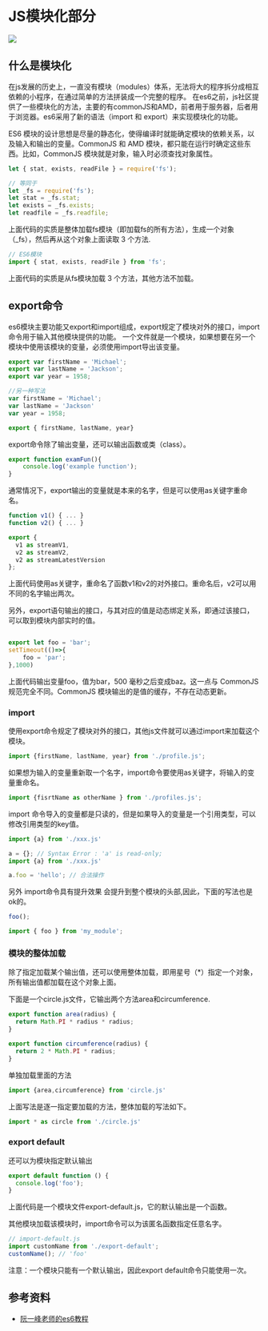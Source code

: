 # JS模块化部分

![](https://img.shields.io/badge/license-MIT-orange.svg)

## 什么是模块化

在js发展的历史上，一直没有模块（modules）体系，无法将大的程序拆分成相互依赖的小程序，在通过简单的方法拼装成一个完整的程序。
在es6之前，js社区提供了一些模块化的方法，主要的有commonJS和AMD，前者用于服务器，后者用于浏览器。es6采用了新的语法（import 和 export）来实现模块化的功能。

ES6 模块的设计思想是尽量的静态化，使得编译时就能确定模块的依赖关系，以及输入和输出的变量。CommonJS 和 AMD 模块，都只能在运行时确定这些东西。比如，CommonJS 模块就是对象，输入时必须查找对象属性。

```js
let { stat, exists, readFile } = require('fs');

// 等同于
let _fs = require('fs');
let stat = _fs.stat;
let exists = _fs.exists;
let readfile = _fs.readfile;
```
上面代码的实质是整体加载fs模块（即加载fs的所有方法），生成一个对象（_fs），然后再从这个对象上面读取 3 个方法.

```js
// ES6模块
import { stat, exists, readFile } from 'fs';
```

上面代码的实质是从fs模块加载 3 个方法，其他方法不加载。

## export命令

es6模块主要功能又export和import组成，export规定了模块对外的接口，import命令用于输入其他模块提供的功能。
一个文件就是一个模块，如果想要在另一个模块中使用该模块的变量，必须使用import导出该变量。

```js
export var firstName = 'Michael';
export var lastName = 'Jackson';
export var year = 1958;

//另一种写法
var firstName = 'Michael';
var lastName = 'Jackson'
var year = 1958;

export { firstName, lastName, year}

```
export命令除了输出变量，还可以输出函数或类（class）。
```js
export function examFun(){
    console.log('example function');
}
```

通常情况下，export输出的变量就是本来的名字，但是可以使用as关键字重命名。
```js
function v1() { ... }
function v2() { ... }

export {
  v1 as streamV1,
  v2 as streamV2,
  v2 as streamLatestVersion
};

```
上面代码使用as关键字，重命名了函数v1和v2的对外接口。重命名后，v2可以用不同的名字输出两次。

另外，export语句输出的接口，与其对应的值是动态绑定关系，即通过该接口，可以取到模块内部实时的值。

```js

export let foo = 'bar';
setTimeout(()=>{
    foo = 'par';
},1000)

```

上面代码输出变量foo，值为bar，500 毫秒之后变成baz。这一点与 CommonJS 规范完全不同。CommonJS 模块输出的是值的缓存，不存在动态更新。

### import

使用export命令规定了模块对外的接口，其他js文件就可以通过import来加载这个模块。

```js
import {firstName, lastName, year} from './profile.js';
```

如果想为输入的变量重新取一个名字，import命令要使用as关键字，将输入的变量重命名。

```js
import {fisrtName as otherName } from './profiles.js';
```

import 命令导入的变量都是只读的，但是如果导入的变量是一个引用类型，可以修改引用类型的key值。
```js
import {a} from './xxx.js'

a = {}; // Syntax Error : 'a' is read-only;
import {a} from './xxx.js'

a.foo = 'hello'; // 合法操作
```

另外 import命令具有提升效果 会提升到整个模块的头部,因此，下面的写法也是ok的。
```js
foo();

import { foo } from 'my_module';
```

### 模块的整体加载

除了指定加载某个输出值，还可以使用整体加载，即用星号（*）指定一个对象，所有输出值都加载在这个对象上面。

下面是一个circle.js文件，它输出两个方法area和circumference.
```js
export function area(radius) {
  return Math.PI * radius * radius;
}

export function circumference(radius) {
  return 2 * Math.PI * radius;
}
```
单独加载里面的方法

```js
import {area,circumference} from 'circle.js'
```

上面写法是逐一指定要加载的方法，整体加载的写法如下。

```js
import * as circle from './circle.js'
```

### export default 

还可以为模块指定默认输出

```js
export default function () {
  console.log('foo');
}
```
上面代码是一个模块文件export-default.js，它的默认输出是一个函数。

其他模块加载该模块时，import命令可以为该匿名函数指定任意名字。

```js
// import-default.js
import customName from './export-default';
customName(); // 'foo'
```

注意：一个模块只能有一个默认输出，因此export default命令只能使用一次。




## 参考资料

- [阮一峰老师的es6教程](http://es6.ruanyifeng.com/#docs/module)